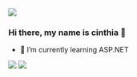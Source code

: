 <img src="https://github-readme-stats.vercel.app/api/pin/?username=today-is-cinthia&repo=today-is-cinthia&title_color=70a5fd&icon_color=bf91f3&text_color=38bdae&bg_color=1a1b27">

### Hi there, my name is cinthia 👋


- 🌱 I’m currently learning ASP.NET 


<img src="https://github-readme-stats.vercel.app/api?username=today-is-cinthia&&show_icons=true&title_color=70a5fd&icon_color=bf91f3&text_color=38bdae&bg_color=1a1b27">


<img src="https://github-readme-stats.vercel.app/api/top-langs/?username=today-is-cinthia&layout=compact&title_color=70a5fd&icon_color=bf91f3&text_color=38bdae&bg_color=1a1b27">
